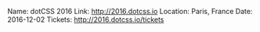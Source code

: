 Name: dotCSS 2016
Link: http://2016.dotcss.io
Location: Paris, France
Date: 2016-12-02
Tickets: http://2016.dotcss.io/tickets